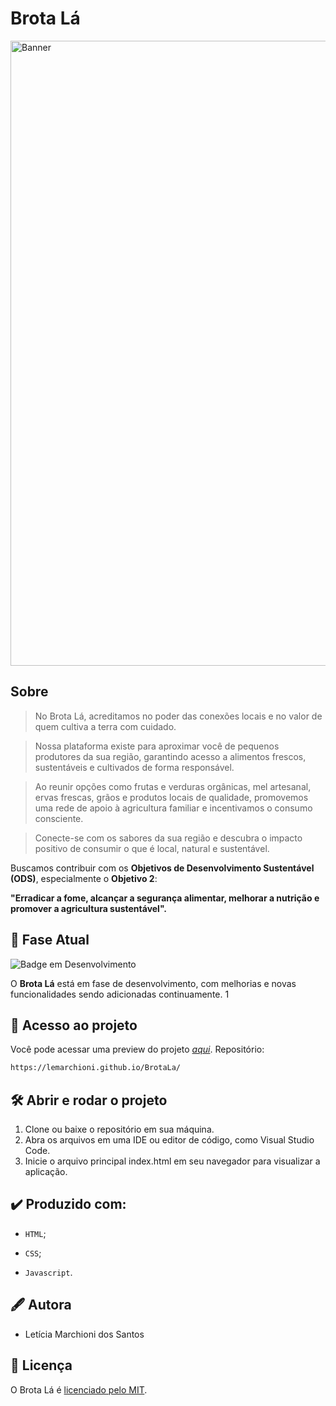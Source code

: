 # Brota Lá

<img align="center" alt="Banner" width="1000" src="https://i.imgur.com/ErRnhfZ.png">

## Sobre

> No Brota Lá, acreditamos no poder das conexões locais e no valor de quem cultiva a terra com cuidado. 

> Nossa plataforma existe para aproximar você de pequenos produtores da sua região, garantindo acesso a alimentos frescos, sustentáveis e cultivados de forma responsável. 

> Ao reunir opções como frutas e verduras orgânicas, mel artesanal, ervas frescas, grãos e produtos locais de qualidade, promovemos uma rede de apoio à agricultura familiar e incentivamos o consumo consciente.

> Conecte-se com os sabores da sua região e descubra o impacto positivo de consumir o que é local, natural e sustentável.

Buscamos contribuir com os **Objetivos de Desenvolvimento Sustentável (ODS)**, especialmente o **Objetivo 2**:  

**"Erradicar a fome, alcançar a segurança alimentar, melhorar a nutrição e promover a agricultura sustentável".**


## 🚀 Fase Atual

![Badge em Desenvolvimento](http://img.shields.io/static/v1?label=STATUS&message=EM%20DESENVOLVIMENTO&color=GREEN&style=for-the-badge)

O **Brota Lá** está em fase de desenvolvimento, com melhorias e novas funcionalidades sendo adicionadas continuamente.
1
## 📁 Acesso ao projeto

Você pode acessar uma preview do projeto [*aqui*]([https://github.com/lemarchioni/BrotaLa.git](https://lemarchioni.github.io/BrotaLa/)). Repositório:

```bash
https://lemarchioni.github.io/BrotaLa/
```


## 🛠️ Abrir e rodar o projeto

1. Clone ou baixe o repositório em sua máquina.
2. Abra os arquivos em uma IDE ou editor de código, como Visual Studio Code.
3. Inicie o arquivo principal index.html em seu navegador para visualizar a aplicação.

## ✔️ Produzido com:

* `HTML`;

* `CSS`;

* `Javascript`. 

## 🖋️ Autora

* Letícia Marchioni dos Santos

## 📖 Licença

O Brota Lá é [licenciado pelo MIT](./LICENSE).
